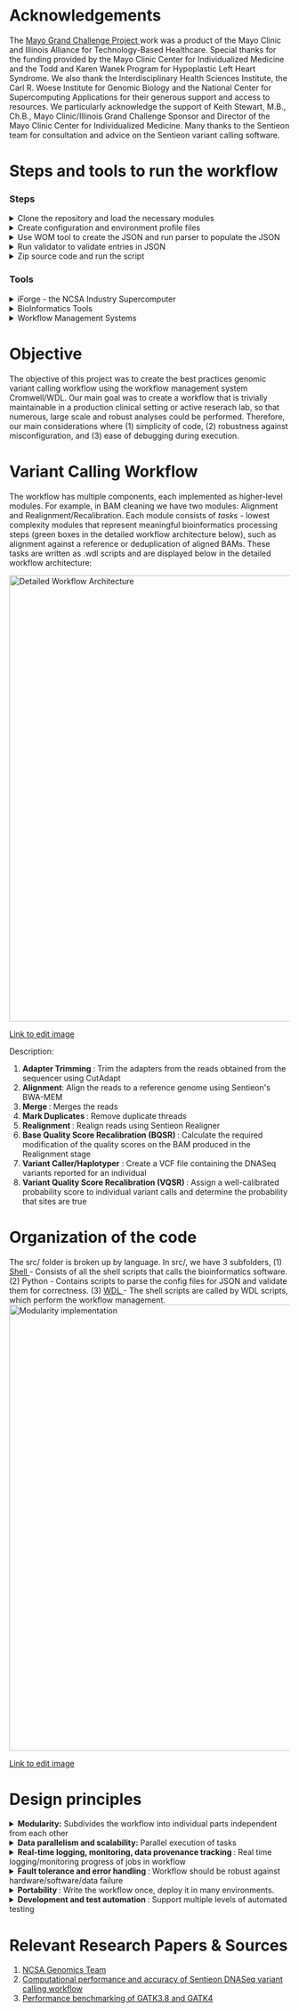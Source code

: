 # Acknowledgements

The <a href = "https://individualizedmedicineblog.mayoclinic.org/2017/08/31/the-grand-challenge-using-supercomputers-to-speed-diagnosis-and-treatment/"> Mayo Grand Challenge Project </a>  work was a product of the Mayo Clinic and Illinois Alliance for Technology-Based Healthcare. Special thanks for the funding provided by the Mayo Clinic Center for Individualized Medicine and the Todd and Karen Wanek Program for Hypoplastic Left Heart Syndrome. We also thank the Interdisciplinary Health Sciences Institute, the Carl R. Woese Institute for Genomic Biology and the National Center for Supercomputing Applications for their generous support and access to resources. We particularly acknowledge the support of Keith Stewart, M.B., Ch.B., Mayo Clinic/Illinois Grand Challenge Sponsor and Director of the Mayo Clinic Center for Individualized Medicine. Many thanks to the Sentieon team for consultation and advice on the Sentieon variant calling software.

# Steps and tools to run the workflow
### Steps
<details>
  <summary> 
   Clone the repository and load the necessary modules
  </summary>
  <br>
  a. Visit the MayomicsVC Repository and clone the repository as in the example given below:
  
  ```bash scripting
    git clone -b dev https://github.com/ncsa/MayomicsVC.git
  ```
  b. Load the necessary modules
  
This workflow requires the following tools to be installed in order to run the same, (1) Cromwell-34, (2) Java-1.8, and (3) Python-3.6.1. After installation, set the respective executable tool to the environmental $PATH

 </details>
 
 <details>
 <summary>
 Create configuration and environment profile files
  <br>
  </summary>
  <br>
  a. The user needs to provide certain input configuration files to describe the location of the data, tools, and the memory requirements, to be used in the workflow.
  
  ```bash scripting
  ## make a config directory
  mkdir Config
  cd Config
  
  ## input parameters
  touch run_info.txt
  
  ## file/software paths and options
  touch tool_info.txt
  
  ## sample names
  touch sample_info.txt
    
  ## memory info
  touch memory_info.txt
  ```
  
b. Sentieon requires a license to run. This license is a bash environmental variable, since the Sentieon commands are bash commands executed from within the pipeline. An "environmental" profile file is passed in with each task in the workflow, containing the Sentieon license environmental variable. Below are the environmental profile files that need to be present in the Config directory:

```bash scripting
ls Config/ | grep Profile

AlignEnvProfile.file 
BqsrEnvProfile.file 
DedupEnvProfile.file 
HaplotyperEnvProfile.file 
RealignEnvProfile.file
TrimEnvProfile.file 
VqsrEnvProfile.file 
```

</details>

<details>
<summary>
 Use WOM tool to create the JSON and run parser to populate the JSON
<br>
</summary>
  
a. WDL will use a json file to read in the locations data. The user first generates a json with the necessary input keys. The values will be added later.

```
mkdir Jsons
cd MayomicsVC
java -jar ${WOMTOOL} inputs MayomicsVC/src/wdl/GermlineMasterWorkflow.wdl
```
b. The JSON needs to be filled in with certain inputs and below given is an instance of the germline master workflow command:

```
cat ../Jsons/GermlineMasterWorkflow.json
{
"GermlineMasterWF.realign.RealignSoftMemLimit": "String",
"GermlineMasterWF.bqsr.DebugMode": "String",
....
"GermlineMasterWF.dedup.DedupSoftMemLimit": "String",
"GermlineMasterWF.merge.BashSharedFunctions": "File"
}
```

c. To run the parser to populate the JSON, run the following bash command:

```
 python src/python/config_parser.py -i ~/Config/run_info.txt -i ~/Config/sample_info.txt -i ~/Config/tool_info.txt --jsonTemplate ~/Jsons/<test_name>.json.tmpl -o ~/Jsons/<test_name>.json
```
</details>

<details>
<summary>
Run validator to validate entries in JSON
<br>
</summary>
Cromwell expects from the WDL file the variable types of the input variables in order to run the workflow successfully. Hence, we have written another python script to pass into the newly filled-in json file, and the key_types file from the repository:
  
```
python MayomicsVC/src/python/key_validator.py -i Jsons
/GermlineMasterWorkflow.FilledIn.json --KeyTypeFile MayomicsVC/key_types.
json
```

</details>

<details>
<summary>
Zip source code and run the script
<br>
</summary>
  
a. In order for Cromwell to know the paths to the task scripts, it is necessary to point to the scripts when executing the entire workflow and this is done by zipping the source code.

```
zip -r MayomicsVC.zip MayomicsVC
```
b. To run the germline workflow, execute the below command:  
```  
java -jar ${CROMWELL} run ./MayomicsVC/src/wdl/GermlineMasterWorkflow.wdl -i Jsons/GermlineMasterWorkflow.FilledIn.json -p MayomicsVC.zip
```
The outputs will be present in the delivery folder.
</details>

### Tools 
<details>
   <summary>
     iForge - the NCSA Industry Supercomputer <br>
  </summary>
        • Intel "Skylake" Xeon Gold 6148 <br>
        • 20-core CPU, 2.4 GHz <br>
        • Dual-CPU motherboard <br>
        • Total cores: 40 <br>
        • 192 GB RAM, 2666 MHz <br> 
        • Storage: 4+ PB <br>
        • IBM GPFS ver. 4 with custom metadata acceleration <br>
        • EDR lnfiniband, 100 GB/sec bandwidth, 100 ns latency <br>
        • WAN: 80 GB/sec <br>
        • OS: Red Hat Enterprise Linux 6 <br>
</details>

<details>
  <summary>
  BioInformatics Tools
  </summary> 
  
  <summary>
  Germline
  </summary>
      <a href ="https://www.sentieon.com/"> <b> Sentieon </b> </a>: sentieon-genomics-201808 software package for secondary DNA analysis 
      <a href ="https://cutadapt.readthedocs.io/en/stable/"> <b> Cutadapt </b> </a>: software to remove adapter sequences 
  
  <b> Tools for Somatic </b>
  
  </details>
 
 <details>
  <summary>
    Workflow Management Systems 
  </summary>
  <a href = "https://software.broadinstitute.org/wdl/"> Cromwell/WDL <a>
    </details>                                                                                             

# Objective

The objective of this project was to create the best practices genomic variant calling workflow using the workflow management system Cromwell/WDL. Our main goal was to create a workflow that is trivially maintainable in a production clinical setting or active reserach lab, so that numerous, large scale and robust analyses could be performed. Therefore, our main considerations where (1) simplicity of code, (2) robustness against misconfiguration, and (3) ease of debugging during execution.
 
# Variant Calling Workflow

The workflow has multiple components, each implemented as higher-level modules. For example, in BAM cleaning we have two modules: Alignment and Realignment/Recalibration. Each module consists of *tasks* - lowest complexity modules that represent meaningful bioinformatics processing steps (green boxes in the detailed workflow architecture below), such as alignment against a reference or deduplication of aligned BAMs. These tasks are written as .wdl scripts and are displayed below in the detailed workflow architecture:

<img src="https://user-images.githubusercontent.com/43070131/52230023-fa7b8c00-287b-11e9-82d1-2dd6146a1f3b.PNG" alt="Detailed Workflow Architecture" width="800">

<a href ="https://drive.google.com/file/d/1KpT3hou8Sb4zK4M5HzaWF2_7RLUqtWee/view?usp=sharing"> Link to edit image </a>

Description:
1. <b> Adapter Trimming </b>: Trim the adapters from the reads obtained from the sequencer using CutAdapt
2. <b> Alignment</b>: Align the reads to a reference genome using Sentieon's BWA-MEM
3. <b> Merge </b>: Merges the reads
3. <b> Mark Duplicates </b>: Remove duplicate threads
4. <b> Realignment </b>: Realign reads using Sentieon Realigner
5. <b> Base Quality Score Recalibration (BQSR) </b>: Calculate the required modification of the quality scores on the BAM produced in the Realignment stage
6. <b> Variant Caller/Haplotyper</b> : Create a VCF file containing the DNASeq variants reported for an individual
7. <b> Variant Quality Score Recalibration (VQSR) </b>: Assign a well-calibrated probability score to individual variant calls and determine the probability that sites are true

# Organization of the code

The src/ folder is broken up by language. In src/, we have 3 subfolders, (1) <a href ="https://github.com/ncsa/MayomicsVC/blob/master/src/shell/README.md"> Shell </a> - Consists of all the shell scripts that calls the bioinformatics software.  (2) Python - Contains scripts to parse the config files for JSON and validate them for correctness. (3) <a href ="https://github.com/ncsa/MayomicsVC/blob/master/src/wdl/WDL_Specifications_ReadMe.md"> WDL </a> - The shell scripts are called by WDL scripts, which perform the workflow management.
<img src="https://user-images.githubusercontent.com/43070131/57941976-f2c57d80-7895-11e9-8bae-1b6e4e9721ae.png" alt="Modularity implementation" width="800"> 

<a href ="https://drive.google.com/file/d/1KpT3hou8Sb4zK4M5HzaWF2_7RLUqtWee/view?usp=sharing">Link to edit image </a>

# Design principles

<details>
<summary>
 <b>Modularity:</b> Subdivides the workflow into individual parts independent from each other
 
 </summary>
Due to the complexity of the variant calling workflow, we break it up into modules to make it as easy to develop and maintain as possible. Thus, each bioinformatics step is its own module. WDL makes this easy by defining "tasks" and "workflows." Tasks
in our case wrap individual bioinformatics steps. These individual tasks are strung together into a master workflow: e.g. Germline or Somatic.

Below are the reasons for a modular design:
* Flexibility:
    * Can execute any part of the workflow
    * Useful for testing or after failure
    * Can swap tools in and out for every task based on user's choice
* Optimal resource utilization: can specify ideal number of nodes, walltime, etc. for every stage
* Maintainability: 
    * Can edit modules without breaking the rest of the workflow 
    * Modules like QC and user notification, which serve as plug-ins for other modules, can be changed without updating multiple places       in the workflow
The sections below explain in detail the implementation and benefits of our approach.
</details>

<details>
 <summary>
  <b> Data parallelism and scalability: </b> Parallel execution of tasks
 </summary>
Normally, the variant calling workflow must support repetitive fans and merges in the code (conditional on user choice in the runfile):
 
* Splitting of the input sequencing data into chunks, performing alignment in parallel on all chunks, 
and merging the aligned files per sample for sorting and deduplication
* Splitting of aligned/deduped BAMs for parallel realignment and recalibration per chromosome.

This is because GATK3 was not fast enough to work on a whole human genome without chunking, whereas the Sentieon variant calling implementation is very fast. Thus, we chose to keep the workflow very simple for maintainability. We do not chunk the input fastq. The workflow is implemented on a per sample basis and trimming and alignment are performed in parallel on multiple lanes. Cromwell takes care of parallelization and scalability behind the scences. We provision user control of threading and memory options for every step.
</details>

<details>
 <summary>
  <b> Real-time logging, monitoring, data provenance tracking </b>: Real time logging/monitoring progress of jobs in workflow
 </summary>

At any moment during the run, the analyst should be able to assess:

* Which stage of the workflow is running for every sample batch 
* Which samples may have failed and why 

Additionally, a well-structured post-analysis record of all events 
executed on each sample is necessary to ensure reproducibility of 
the analysis. 

Cromwell provides for most of these via the output folder structure and logs. We have added an extra layer of logging and error reporting, described below in implementation.
</details>

<details>
 <summary>
  <b> Fault tolerance and error handling </b> : Workflow should be robust against hardware/software/data failure
 
 </summary>
 
The workflow should:

* Give the user the option to fail or continue the whole workflow when something goes wrong with one of the samples
* Have the ability to move a task to a spare node in the event of hardware failure.

The latter is a function of Cromwell, but the workflow should support it by requesting a few extra nodes (beyond the nodes required based on user specifications).

To prevent avoidable failures and resource waste, the workflow should: 

* Check that all the sample files exist and have nonzero size before the workflow runs
* Check that all executables exist and have the right permissions before the workflow runs
* After running each module, check that output was actualy produced and has nonzero size
* Perform QC on each output file, write results into log, give user option to continue even if QC failed.

</details>

<details>
 <summary>
  <b> Portability </b> : Write the workflow once, deploy it in many environments.
 
 </summary>

For a workflow as complex as genomic variant calling, having to change and adapt for each different cluster is extremely 
counterproductive. Hence, the workflow should be able to port smoothly among the following three kinds of systems:
 
* grid clusters with PBS Torque
* grid clusters with OGE
* AWS

</details>

<details>
 <summary>
  <b>Development and test automation </b>: Support multiple levels of automated testing

</summary>
 
The workflow should be constructed in such a way as to support the below testing activities:
 
* Individual task testing on each task
* Integration testing for each codepath in each workflow stage
* Integration testing for the main (i.e. most used) codepath in the workflow
 </details>

# Relevant Research Papers & Sources
1. <a href = "https://wiki.ncsa.illinois.edu/display/LH/HPC+for+Computational+Genomics"> NCSA Genomics Team</a>
2. <a href = "https://www.biorxiv.org/content/10.1101/396325v1"> Computational performance and accuracy of Sentieon DNASeq variant calling workflow </a>
3. <a href = "https://www.biorxiv.org/content/10.1101/348565v1"> Performance benchmarking of GATK3.8 and GATK4 </a>
